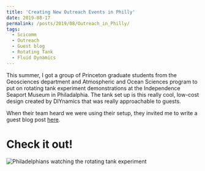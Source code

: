 ```yaml
---
title: 'Creating New Outreach Events in Philly'
date: 2019-08-17
permalink: /posts/2019/08/Outreach_in_Philly/
tags:
  - Scicomm
  - Outreach
  - Guest blog
  - Rotating Tank
  - Fluid Dynamics
---
```


This summer, I got a group of Princeton graduate students from the Geosciences department and Atmospheric and Ocean Sciences 
program to put on rotating tank experiment demonstrations at the Independence Seaport Museum in Philadalphia.
The tank set up is this really cool, low-cost design created by DIYnamics that was really approachable to guests.

When their team heard we were using their setup, they invited me to write a guest blog post 
<a href="https://diynamics.github.io/blog/philly-museum-2019.html">here</a>. 


Check it out!
======
<img src="https://diynamics.github.io/images/philly-museum-2019/philly-museum-4.jpg" alt="Philadelphians watching the rotating tank experiment">
